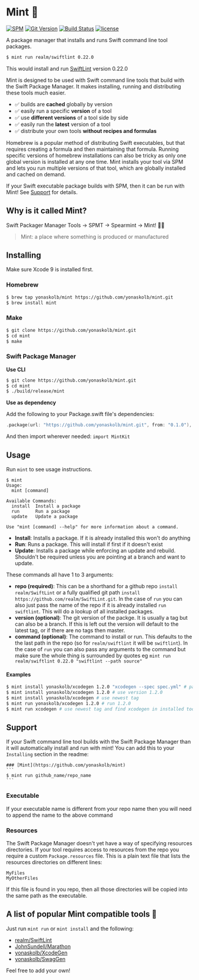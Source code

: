 # Mint 🌱

[![SPM](https://img.shields.io/badge/spm-compatible-brightgreen.svg?style=flat)](https://swift.org/package-manager)
[![Git Version](https://img.shields.io/github/release/yonaskolb/Mint.svg)](https://github.com/yonaskolb/Mint/releases)
[![Build Status](https://img.shields.io/travis/yonaskolb/Mint/master.svg?style=flat)](https://travis-ci.org/yonaskolb/Mint)
[![license](https://img.shields.io/github/license/mashape/apistatus.svg)](https://github.com/yonaskolb/Mint/blob/master/LICENSE)

A package manager that installs and runs Swift command line tool packages.

```sh
$ mint run realm/swiftlint 0.22.0
```
This would install and run [SwiftLint](https://github.com/realm/SwiftLint) version 0.22.0

Mint is designed to be used with Swift command line tools that build with the Swift Package Manager. It makes installing, running and distributing these tools much easier.

- ✅ builds are **cached** globally by version
- ✅ easily run a specific **version** of a tool
- ✅ use **different versions** of a tool side by side
- ✅ easily run the **latest** version of a tool
- ✅ distribute your own tools **without recipes and formulas**

Homebrew is a popular method of distributing Swift executables, but that requires creating a formula and then maintaining that formula. Running specific versions of homebrew installations can also be tricky as only one global version is installed at any one time. Mint installs your tool via SPM and lets you run multiple versions of that tool, which are globally installed and cached on demand.

If your Swift executable package builds with SPM, then it can be run with Mint! See [Support](#support) for details.


## Why is it called Mint?
Swift Packager Manager Tools -> SPMT -> Spearmint -> Mint! 🌱😄
> Mint: a place where something is produced or manufactured

## Installing
Make sure Xcode 9 is installed first.

### Homebrew

```sh
$ brew tap yonaskolb/mint https://github.com/yonaskolb/mint.git
$ brew install mint
```

### Make

```sh
$ git clone https://github.com/yonaskolb/mint.git
$ cd mint
$ make
```

### Swift Package Manager

**Use CLI**

```sh
$ git clone https://github.com/yonaskolb/mint.git
$ cd mint
$ ./build/release/mint
```

**Use as dependency**

Add the following to your Package.swift file's dependencies:

```swift
.package(url: "https://github.com/yonaskolb/mint.git", from: "0.1.0"),
```

And then import wherever needed: `import MintKit`

## Usage

Run `mint` to see usage instructions.

```
$ mint
Usage:
  mint [command]

Available Commands:
  install  Install a package
  run      Run a package
  update   Update a package

Use "mint [command] --help" for more information about a command.
```

- **Install**: Installs a package. If it is already installed this won't do anything
- **Run**: Runs a package. This will install if first if it doesn't exist
- **Update**: Installs a package while enforcing an update and rebuild. Shouldn't be required unless you are pointing at a branch and want to update.

These commands all have 1 to 3 arguments:

- **repo (required)**: This can be a shorthand for a github repo `install realm/SwiftLint` or a fully qualified git path `install https://github.com/realm/SwiftLint.git`. In the case of `run` you can also just pass the name of the repo if it is already installed `run swiftlint`. This will do a lookup of all installed packages.
- **version (optional)**: The git version of the packge. It is usually a tag but can also be a branch. If this is left out the version will default to the latest tag, or if there are no tags then master.
- **command (optional)**: The command to install or run. This defaults to the the last path in the repo (so for `realm/swiftlint` it will be `swiftlint`). In the case of `run` you can also pass any arguments to the command but make sure the whole thing is surrounded by quotes eg `mint run realm/swiftlint 0.22.0 "swiftlint --path source"`

#### Examples
```sh
$ mint install yonaskolb/xcodegen 1.2.0 "xcodegen --spec spec.yml" # pass some arguments
$ mint install yonaskolb/xcodegen 1.2.0 # use version 1.2.0
$ mint install yonaskolb/xcodegen # use newest tag
$ mint run yonaskolb/xcodegen 1.2.0 # run 1.2.0
$ mint run xcodegen # use newest tag and find xcodegen in installed tools
```

## Support
If your Swift command line tool builds with the Swift Package Manager than it will automatically install and run with mint! You can add this to your `Installing` section in the readme:

````
### [Mint](https://github.com/yonaskolb/mint)
```
$ mint run github_name/repo_name
```
````

### Executable
If your executable name is different from your repo name then you will need to append the name to the above command

### Resources
The Swift Package Manager doesn't yet have a way of specifying resources directories. If your tool requires access to resources from the repo you require a custom `Package.resources` file. This is a plain text file that lists the resources directories on different lines:

```
MyFiles
MyOtherFiles
```
If this file is found in you repo, then all those directories will be copied into the same path as the executable.


## A list of popular Mint compatible tools 🌱
Just run `mint run` or `mint install` and the following:

- [realm/SwiftLint](https://github.com/realm/SwiftLint)
- [JohnSundell/Marathon](https://github.com/JohnSundell/Marathon)
- [yonaskolb/XcodeGen](https://github.com/yonaskolb/XcodeGen)
- [yonaskolb/SwagGen](https://github.com/yonaskolb/SwagGen)

Feel free to add your own!
